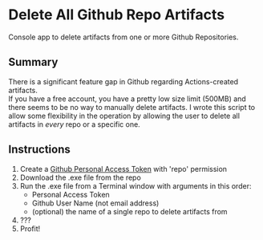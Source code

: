 # Delete All Github Repo Artifacts
Console app to delete artifacts from one or more Github Repositories.

## Summary
There is a significant feature gap in Github regarding Actions-created artifacts.  
If you have a free account, you have a pretty low size limit (500MB) and there seems to be no way to manually delete artifacts.
I wrote this script to allow some flexibility in the operation by allowing the user to delete all artifacts in *every* repo or a specific one.

## Instructions
1. Create a [Github Personal Access Token](https://docs.github.com/en/authentication/keeping-your-account-and-data-secure/creating-a-personal-access-token) with 'repo' permission
2. Download the .exe file from the repo
3. Run the .exe file from a Terminal window with arguments in this order:
    - Personal Access Token
    - Github User Name (not email address)
    - (optional) the name of a single repo to delete artifacts from
4. ???
5. Profit!
